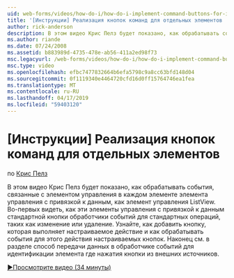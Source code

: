```yaml
---
uid: web-forms/videos/how-do-i/how-do-i-implement-command-buttons-for-individual-items
title: '[Инструкции] Реализация кнопок команд для отдельных элементов | Документация Майкрософт'
author: rick-anderson
description: В этом видео Крис Пелз будет показано, как обрабатывать события, связанные с элементом управления в каждом элементе элемента управления с привязкой к данным, как элемент управления ListView. Во-первых...
ms.author: riande
ms.date: 07/24/2008
ms.assetid: b883989d-4735-478e-ab56-411a2ed98f73
msc.legacyurl: /web-forms/videos/how-do-i/how-do-i-implement-command-buttons-for-individual-items
msc.type: video
ms.openlocfilehash: efbc7477832664b6efa5798c9a8cc63bfd148d04
ms.sourcegitcommit: 0f1119340e4464720cfd16d0ff15764746ea1fea
ms.translationtype: MT
ms.contentlocale: ru-RU
ms.lasthandoff: 04/17/2019
ms.locfileid: "59403120"
---
```

# <a name="how-do-i-implement-command-buttons-for-individual-items"></a>[Инструкции] Реализация кнопок команд для отдельных элементов

по [Крис Пелз](https://twitter.com/chrispels)

В этом видео Крис Пелз будет показано, как обрабатывать события, связанные с элементом управления в каждом элементе элемента управления с привязкой к данным, как элемент управления ListView. Во-первых видеть, как эти элементы управления с привязкой к данным стандартной кнопки обработчики событий для стандартных операций, таких как изменение или удаление. Узнайте, как добавить кнопку, которая выполняет настраиваемое действие и как обрабатывать события для этого действия настраиваемых кнопок. Наконец см. в разделе способ передачи данных в обработчике событий для идентификации элемента где нажатия кнопки из внешних источников.

[&#9654;Просмотрите видео (34 минуты)](https://channel9.msdn.com/Blogs/ASP-NET-Site-Videos/how-do-i-implement-command-buttons-for-individual-items)
